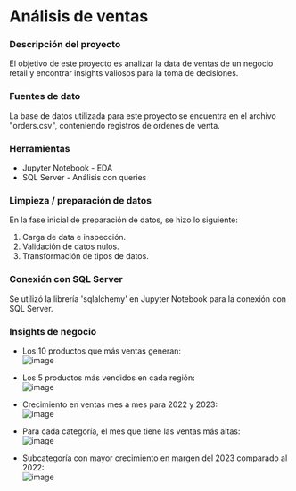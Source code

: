# Análisis de ventas

### Descripción del proyecto

El objetivo de este proyecto es analizar la data de ventas de un negocio retail y encontrar insights valiosos para la toma de decisiones.

### Fuentes de dato

La base de datos utilizada para este proyecto se encuentra en el archivo "orders.csv", conteniendo registros de ordenes de venta.

### Herramientas

- Jupyter Notebook - EDA
- SQL Server - Análisis con queries

### Limpieza / preparación de datos

En la fase inicial de preparación de datos, se hizo lo siguiente:
1. Carga de data e inspección.
2. Validación de datos nulos.
3. Transformación de tipos de datos.

### Conexión con SQL Server

Se utilizó la librería 'sqlalchemy' en Jupyter Notebook para la conexión con SQL Server.

### Insights de negocio

- Los 10 productos que más ventas generan:\
  ![image](https://github.com/user-attachments/assets/aeda8518-5028-4416-a225-ca93fae98bc0)

- Los 5 productos más vendidos en cada región:\
  ![image](https://github.com/user-attachments/assets/4789fdf6-4b58-4d75-83f6-9eb1cade9b60)

- Crecimiento en ventas mes a mes para 2022 y 2023:\
  ![image](https://github.com/user-attachments/assets/395c0663-de9b-486f-aef0-94686ea48269)

- Para cada categoría, el mes que tiene las ventas más altas:\
  ![image](https://github.com/user-attachments/assets/823ce14a-c78d-4194-b737-54fffbb0d5a1)

- Subcategoría con mayor crecimiento en margen del 2023 comparado al 2022:\
  ![image](https://github.com/user-attachments/assets/86e4d778-edbd-426d-b42b-4aa58fa13726)
